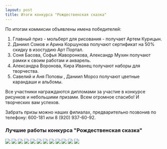 ```yaml
---
layout: post
title: Итоги конкурса "Рождественская сказка"
---
```

По итогам коммисии объявлены имена победителей:
<ol>
<li>Главный приз - мольберт для рисования - получает Артем Курицын.</li>
<li>Даниил Сомов и Арина Коршунова получают сертификат на 50% скидку в изостудию Арт Портал. </li>
<li>Соня Басова, Софья Жаворонкова, Александр Мухин получают рамки к своим работам и акварель. </li>
<li>Александра Воронова, Кира Иванец получают наборы для творчества.</li>
<li>Савелий и Аня Поповы , Даниил Мороз получают цветные карандаши и альбомы. </li>
</ol>
<p>
Все участники награждаются дипломами за участие в конкурсе рисунков и небольшими призами. Всем огромное спасибо! И творческих вам успехов.</p>
<p>Забрать призы можно  наших филиалах, предварительно позвонив по телефону: 600-181 или 8 (920) 937-60-92.</p>
<h3>Лучшие работы конкурса "Рождественская сказка"</h3>
<div class="fotorama" data-allowfullscreen="true" data-width="100%" data-ratio="800/600" data-nav="thumbs" data-arrows="true">
    <img src="/img/winter-competition-results/1.jpg"> 
 	<img src="/img/winter-competition-results/2.jpg"> 
 	<img src="/img/winter-competition-results/3.jpg"> 
 	<img src="/img/winter-competition-results/4.jpg"> 
 	<img src="/img/winter-competition-results/5.jpg"> 
 	<img src="/img/winter-competition-results/6.jpg"> 
 	<img src="/img/winter-competition-results/7.jpg"> 
 	<img src="/img/winter-competition-results/8.jpg"> 
 	<img src="/img/winter-competition-results/9.jpg"> 
 	<img src="/img/winter-competition-results/10.jpg">
 	<img src="/img/winter-competition-results/11.jpg">
 	<img src="/img/winter-competition-results/12.jpg">   

</div>



